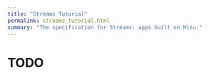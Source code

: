 ```yaml
---
title: "Streams Tutorial"
permalink: streams_tutorial.html
summary: "The specification for Streams: apps built on Mizu."
---
```


# TODO
